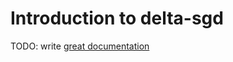 # Introduction to delta-sgd

TODO: write [great documentation](http://jacobian.org/writing/what-to-write/)

